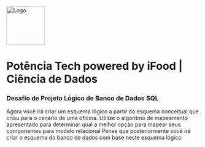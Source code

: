 <img src="https://hermes.dio.me/tracks/f5dba255-da18-427a-a02a-ca11a339c1cd.png" alt="Logo" width="100" align="center">

# Potência Tech powered by iFood | Ciência de Dados

### Desafio de Projeto Lógico de Banco de Dados SQL

Agora você irá criar um esquema lógico a partir do esquema conceitual que criou para o cenário de uma oficina. Utilize o algoritmo de mapeamento apresentado para determinar qual a melhor opção para mapear seus componentes para modelo relacional Pense que posteriormente você irá criar o esquema do banco de dados com base neste esquema lógico
